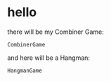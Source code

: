 # hello
there will be my Combiner Game:

```
CombinerGame
```

and here will be a Hangman:

```
HangmanGame
```